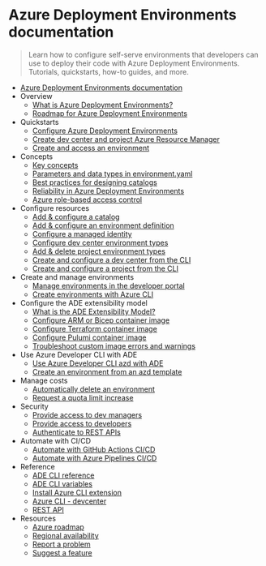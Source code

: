 # Azure Deployment Environments documentation
> Learn how to configure self-serve environments that developers can use to deploy their code with Azure Deployment Environments. Tutorials, quickstarts, how-to guides, and more.
  - [Azure Deployment Environments documentation](https://learn.microsoft.com/en-us/azure/deployment-environments/)
  - Overview
    - [What is Azure Deployment Environments?](https://learn.microsoft.com/en-us/azure/deployment-environments/overview-what-is-azure-deployment-environments)
    - [Roadmap for Azure Deployment Environments](https://learn.microsoft.com/en-us/azure/deployment-environments/ade-roadmap)
  - Quickstarts
    - [Configure Azure Deployment Environments](https://learn.microsoft.com/en-us/azure/deployment-environments/quickstart-create-and-configure-devcenter)
    - [Create dev center and project Azure Resource Manager](https://learn.microsoft.com/en-us/azure/deployment-environments/quickstart-create-dev-center-project-azure-resource-manager)
    - [Create and access an environment](https://learn.microsoft.com/en-us/azure/deployment-environments/quickstart-create-access-environments)
  - Concepts
    - [Key concepts](https://learn.microsoft.com/en-us/azure/deployment-environments/concept-environments-key-concepts)
    - [Parameters and data types in environment.yaml](https://learn.microsoft.com/en-us/azure/deployment-environments/concept-environment-yaml)
    - [Best practices for designing catalogs](https://learn.microsoft.com/en-us/azure/deployment-environments/best-practice-catalog-structure)
    - [Reliability in Azure Deployment Environments](https://learn.microsoft.com/en-us/azure/reliability/reliability-deployment-environments?toc=/azure/deployment-environments/toc.json&bc=/azure/deployment-environments/breadcrumb/toc.json)
    - [Azure role-based access control](https://learn.microsoft.com/en-us/azure/deployment-environments/concept-deployment-environments-role-based-access-control)
  - Configure resources
    - [Add & configure a catalog](https://learn.microsoft.com/en-us/azure/deployment-environments/how-to-configure-catalog)
    - [Add & configure an environment definition](https://learn.microsoft.com/en-us/azure/deployment-environments/configure-environment-definition)
    - [Configure a managed identity](https://learn.microsoft.com/en-us/azure/deployment-environments/how-to-configure-managed-identity)
    - [Configure dev center environment types](https://learn.microsoft.com/en-us/azure/deployment-environments/how-to-configure-devcenter-environment-types)
    - [Add & delete project environment types](https://learn.microsoft.com/en-us/azure/deployment-environments/how-to-configure-project-environment-types)
    - [Create and configure a dev center from the CLI](https://learn.microsoft.com/en-us/azure/deployment-environments/how-to-create-configure-dev-center)
    - [Create and configure a project from the CLI](https://learn.microsoft.com/en-us/azure/deployment-environments/how-to-create-configure-projects)
  - Create and manage environments
    - [Manage environments in the developer portal](https://learn.microsoft.com/en-us/azure/deployment-environments/how-to-manage-environments)
    - [Create environments with Azure CLI](https://learn.microsoft.com/en-us/azure/deployment-environments/how-to-create-access-environments)
  - Configure the ADE extensibility model
    - [What is the ADE Extensibility Model?](https://learn.microsoft.com/en-us/azure/deployment-environments/concept-extensibility-model)
    - [Configure ARM or Bicep container image](https://learn.microsoft.com/azure/deployment-environments/how-to-configure-extensibility-model-custom-image?tabs=sample%2Cprivate-registry&pivots=arm-bicep)
    - [Configure Terraform container image](https://learn.microsoft.com/azure/deployment-environments/how-to-configure-extensibility-model-custom-image?tabs=custom%2Cprivate-registry&pivots=terraform)
    - [Configure Pulumi container image](https://learn.microsoft.com/azure/deployment-environments/how-to-configure-extensibility-model-custom-image?tabs=sample%2Cprivate-registry&pivots=pulumi)
    - [Troubleshoot custom image errors and warnings](https://learn.microsoft.com/en-us/azure/deployment-environments/troubleshoot-custom-image-logs-errors)
  - Use Azure Developer CLI with ADE
    - [Use Azure Developer CLI azd with ADE](https://learn.microsoft.com/en-us/azure/deployment-environments/concept-azure-developer-cli-with-deployment-environments)
    - [Create an environment from an azd template](https://learn.microsoft.com/en-us/azure/deployment-environments/how-to-configure-azure-developer-cli-deployment-environments)
  - Manage costs
    - [Automatically delete an environment](https://learn.microsoft.com/en-us/azure/deployment-environments/how-to-schedule-environment-deletion)
    - [Request a quota limit increase](https://learn.microsoft.com/en-us/azure/deployment-environments/how-to-request-quota-increase)
  - Security
    - [Provide access to dev managers](https://learn.microsoft.com/en-us/azure/deployment-environments/how-to-configure-project-admin)
    - [Provide access to developers](https://learn.microsoft.com/en-us/azure/deployment-environments/how-to-configure-deployment-environments-user)
    - [Authenticate to REST APIs](https://learn.microsoft.com/en-us/azure/deployment-environments/how-to-authenticate)
  - Automate with CI/CD
    - [Automate with GitHub Actions CI/CD](https://learn.microsoft.com/en-us/azure/deployment-environments/tutorial-deploy-environments-in-cicd-github)
    - [Automate with Azure Pipelines CI/CD](https://learn.microsoft.com/en-us/azure/deployment-environments/tutorial-deploy-environments-in-cicd-azure-devops)
  - Reference
    - [ADE CLI reference](https://learn.microsoft.com/en-us/azure/deployment-environments/reference-deployment-environment-cli)
    - [ADE CLI variables](https://learn.microsoft.com/en-us/azure/deployment-environments/reference-deployment-environment-variables)
    - [Install Azure CLI extension](https://learn.microsoft.com/en-us/azure/deployment-environments/how-to-install-devcenter-cli-extension)
    - [Azure CLI - devcenter](https://aka.ms/CLI-reference)
    - [REST API](https://learn.microsoft.com/rest/api/devcenter/)
  - Resources
    - [Azure roadmap](https://azure.microsoft.com/roadmap/)
    - [Regional availability](https://azure.microsoft.com/regions/services/)
    - [Report a problem](https://aka.ms/deployment-environments/reportproblem)
    - [Suggest a feature](https://aka.ms/deployment-environments/suggestfeature)
